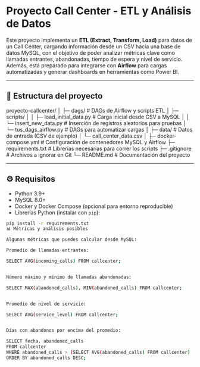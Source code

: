 # Proyecto Call Center - ETL y Análisis de Datos

Este proyecto implementa un **ETL (Extract, Transform, Load)** para datos de un Call Center, cargando información desde un CSV hacia una base de datos MySQL, con el objetivo de poder analizar métricas clave como llamadas entrantes, abandonadas, tiempo de espera y nivel de servicio. Además, está preparado para integrarse con **Airflow** para cargas automatizadas y generar dashboards en herramientas como Power BI.

---

## 📂 Estructura del proyecto

proyecto-callcenter/
│
├─ dags/ # DAGs de Airflow y scripts ETL
│ ├─ scripts/
│ │ ├─ load_initial_data.py # Carga inicial desde CSV a MySQL
│ │ └─ insert_new_data.py # Inserción de registros aleatorios para pruebas
│ └─ tus_dags_airflow.py # DAGs para automatizar cargas
│
├─ data/ # Datos de entrada (CSV de ejemplo)
│ └─ call_center_data.csv
│
├─ docker-compose.yml # Configuración de contenedores MySQL y Airflow
├─ requirements.txt # Librerías necesarias para correr los scripts
├─ .gitignore # Archivos a ignorar en Git
└─ README.md # Documentación del proyecto

---

## ⚙️ Requisitos

- Python 3.9+  
- MySQL 8.0+  
- Docker y Docker Compose (opcional para entorno reproducible)  
- Librerías Python (instalar con `pip`):

```bash
pip install -r requirements.txt
📊 Métricas y análisis posibles

Algunas métricas que puedes calcular desde MySQL:

Promedio de llamadas entrantes:

SELECT AVG(incoming_calls) FROM callcenter;


Número máximo y mínimo de llamadas abandonadas:

SELECT MAX(abandoned_calls), MIN(abandoned_calls) FROM callcenter;


Promedio de nivel de servicio:

SELECT AVG(service_level) FROM callcenter;


Días con abandonos por encima del promedio:

SELECT fecha, abandoned_calls
FROM callcenter
WHERE abandoned_calls > (SELECT AVG(abandoned_calls) FROM callcenter)
ORDER BY abandoned_calls DESC;
